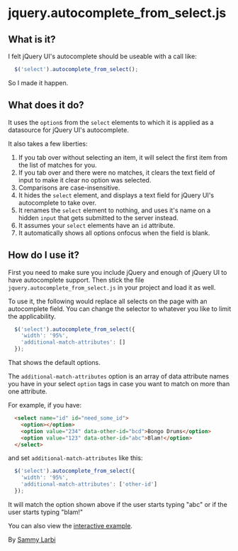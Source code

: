 jquery.autocomplete_from_select.js
==================================

What is it?
-----------
I felt jQuery UI's autocomplete should be useable with a call like:
````javascript
  $('select').autocomplete_from_select(); 
````
So I made it happen. 

What does it do?
----------------
It uses the `option`s from the `select` elements to which it is applied as a datasource for jQuery UI's autocomplete.

It also takes a few liberties:

1. If you tab over without selecting an item, it will select the first item from the list of matches for you.
2. If you tab over and there were no matches, it clears the text field of input to make it clear no option was selected.
3. Comparisons are case-insensitive.
4. It hides the `select` element, and displays a text field for jQuery UI's autocomplete to take over.
5. It renames the `select` element to nothing, and uses it's name on a hidden `input` that gets submitted to the server instead.
6. It assumes your `select` elements have an `id` attribute.
7. It automatically shows all options onfocus when the field is blank.

How do I use it?
----------------
First you need to make sure you include jQuery and enough of jQuery UI to have autocomplete support. Then stick the file `jquery.autocomplete_from_select.js` in your project and load it as well.

To use it, the following would replace all selects on the page with an autocomplete field. You can change the selector 
to whatever you like to limit the applicability. 

````javascript
  $('select').autocomplete_from_select({
    'width': '95%', 
    'additional-match-attributes': []
  });
````

That shows the default options.

The `additional-match-attributes` option is an array of data attribute names you have in your select `option` tags in case you want to match on more than one attribute.

For example, if you have:

````html
  <select name="id" id="need_some_id">
    <option></option>
    <option value="234" data-other-id="bcd">Bongo Drums</option>
    <option value="123" data-other-id="abc">Blam!</option>
  </select>
````

and set `additional-match-attributes` like this:

````javascript
  $('select').autocomplete_from_select({
    'width': '95%', 
    'additional-match-attributes': ['other-id']
  });
````

It will match the option shown above if the user starts typing "abc" or if the user starts typing "blam!"

You can also view the <a href="http://codeodor.github.com/jquery.autocomplete_from_select.js/">interactive example</a>.

By [Sammy Larbi](http://www.codeodor.com)
